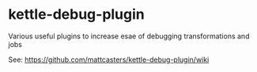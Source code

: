 # kettle-debug-plugin

Various useful plugins to increase esae of debugging transformations and jobs

See: https://github.com/mattcasters/kettle-debug-plugin/wiki
